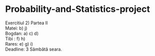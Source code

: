 # Probability-and-Statistics-project
Exercitiul 2) Partea II  
Matei: b) j)  
Bogdan: a) c) d)  
Tibi : f) h)  
Rares: e) g) i)  
Deadline: 3 Sâmbătă seara.  

